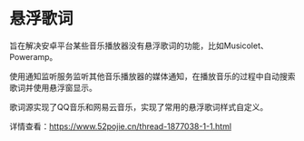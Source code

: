 # 悬浮歌词

旨在解决安卓平台某些音乐播放器没有悬浮歌词的功能，比如Musicolet、Poweramp。

使用通知监听服务监听其他音乐播放器的媒体通知，在播放音乐的过程中自动搜索歌词并使用悬浮窗显示。

歌词源实现了QQ音乐和网易云音乐，实现了常用的悬浮歌词样式自定义。

详情查看：https://www.52pojie.cn/thread-1877038-1-1.html
